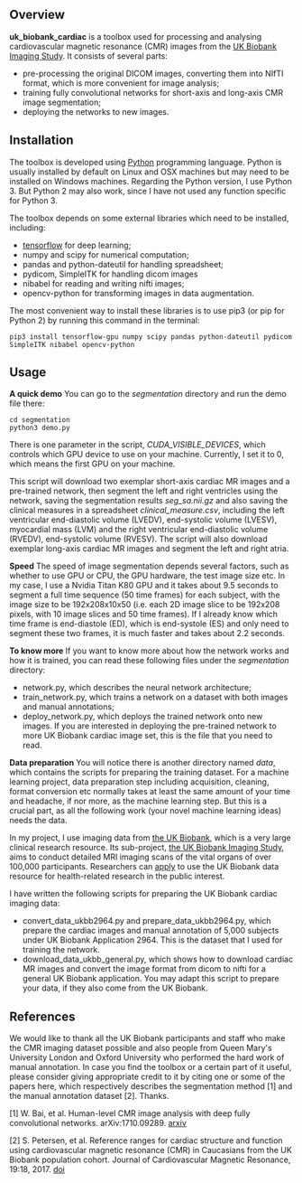 ## Overview

**uk_biobank_cardiac** is a toolbox used for processing and analysing cardiovascular magnetic resonance (CMR) images from the [UK Biobank Imaging Study](http://imaging.ukbiobank.ac.uk/). It consists of several parts:

* pre-processing the original DICOM images, converting them into NIfTI format, which is more convenient for image analysis;
* training fully convolutional networks for short-axis and long-axis CMR image segmentation;
* deploying the networks to new images.

## Installation

The toolbox is developed using [Python](https://www.python.org) programming language. Python is usually installed by default on Linux and OSX machines but may need to be installed on Windows machines. Regarding the Python version, I use Python 3. But Python 2 may also work, since I have not used any function specific for Python 3.

The toolbox depends on some external libraries which need to be installed, including:

* [tensorflow](https://www.tensorflow.org) for deep learning;
* numpy and scipy for numerical computation;
* pandas and python-dateutil for handling spreadsheet;
* pydicom, SimpleITK for handling dicom images
* nibabel for reading and writing nifti images;
* opencv-python for transforming images in data augmentation.

The most convenient way to install these libraries is to use pip3 (or pip for Python 2) by running this command in the terminal:
```
pip3 install tensorflow-gpu numpy scipy pandas python-dateutil pydicom SimpleITK nibabel opencv-python
```

## Usage

**A quick demo** You can go to the *segmentation* directory and run the demo file there:
```
cd segmentation
python3 demo.py
```
There is one parameter in the script, *CUDA_VISIBLE_DEVICES*, which controls which GPU device to use on your machine. Currently, I set it to 0, which means the first GPU on your machine.

This script will download two exemplar short-axis cardiac MR images and a pre-trained network, then segment the left and right ventricles using the network, saving the segmentation results *seg_sa.nii.gz* and also saving the clinical measures in a spreadsheet *clinical_measure.csv*, including the left ventricular end-diastolic volume (LVEDV), end-systolic volume (LVESV), myocardial mass (LVM) and the right ventricular end-diastolic volume (RVEDV), end-systolic volume (RVESV). The script will also download exemplar long-axis cardiac MR images and segment the left and right atria.

**Speed** The speed of image segmentation depends several factors, such as whether to use GPU or CPU, the GPU hardware, the test image size etc. In my case, I use a Nvidia Titan K80 GPU and it takes about 9.5 seconds to segment a full time sequence (50 time frames) for each subject, with the image size to be 192x208x10x50 (i.e. each 2D image slice to be 192x208 pixels, with 10 image slices and 50 time frames). If I already know which time frame is end-diastole (ED), which is end-systole (ES) and only need to segment these two frames, it is much faster and takes about 2.2 seconds.

**To know more** If you want to know more about how the network works and how it is trained, you can read these following files under the *segmentation* directory:
* network.py, which describes the neural network architecture;
* train_network.py, which trains a network on a dataset with both images and manual annotations;
* deploy_network.py, which deploys the trained network onto new images. If you are interested in deploying the pre-trained network to more UK Biobank cardiac image set, this is the file that you need to read.

**Data preparation** You will notice there is another directory named *data*, which contains the scripts for preparing the training dataset. For a machine learning project, data preparation step including acquisition, cleaning, format conversion etc normally takes at least the same amount of your time and headache, if nor more, as the machine learning step. But this is a crucial part, as all the following work (your novel machine learning ideas) needs the data.

In my project, I use imaging data from [the UK Biobank](http://www.ukbiobank.ac.uk/), which is a very large clinical research resource. Its sub-project, [the UK Biobank Imaging Study](http://imaging.ukbiobank.ac.uk/), aims to conduct detailed MRI imaging scans of the vital organs of over 100,000 participants. Researchers can [apply](http://www.ukbiobank.ac.uk/register-apply/) to use the UK Biobank data resource for health-related research in the public interest.

I have written the following scripts for preparing the UK Biobank cardiac imaging data:
* convert_data_ukbb2964.py and prepare_data_ukbb2964.py, which prepare the cardiac images and manual annotation of 5,000 subjects under UK Biobank Application 2964. This is the dataset that I used for training the network.
* download_data_ukbb_general.py, which shows how to download cardiac MR images and convert the image format from dicom to nifti for a general UK Biobank application. You may adapt this script to prepare your data, if they also come from the UK Biobank.

## References

We would like to thank all the UK Biobank participants and staff who make the CMR imaging dataset possible and also people from Queen Mary's University London and Oxford University who performed the hard work of manual annotation. In case you find the toolbox or a certain part of it useful, please consider giving appropriate credit to it by citing one or some of the papers here, which respectively describes the segmentation method [1] and the manual annotation dataset [2]. Thanks.

[1] W. Bai, et al. Human-level CMR image analysis with deep fully convolutional networks. arXiv:1710.09289. [arxiv](https://arxiv.org/abs/1710.09289)

[2] S. Petersen, et al. Reference ranges for cardiac structure and function using cardiovascular magnetic resonance (CMR) in Caucasians from the UK Biobank population cohort. Journal of Cardiovascular Magnetic Resonance, 19:18, 2017. [doi](https://doi.org/10.1186/s12968-017-0327-9)